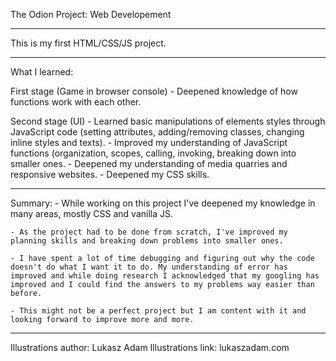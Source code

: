 The Odion Project: Web Developement

----------------------------------------------------
This is my first HTML/CSS/JS project.

----------------------------------------------------
What I learned:

First stage (Game in browser console)
    - Deepened knowledge of how functions work with each other.

Second stage (UI)
    - Learned basic manipulations of elements styles through JavaScript code (setting attributes, adding/removing classes, changing inline styles and texts).
    - Improved my understanding of JavaScript functions (organization, scopes, calling, invoking, breaking down into smaller ones.
    - Deepened my understanding of media quarries and responsive websites.
    - Deepened my CSS skills.


------------------------------------------------------
Summary:
    - While working on this project I've deepened my knowledge in many areas, mostly CSS and vanilla JS. 

    - As the project had to be done from scratch, I've improved my planning skills and breaking down problems into smaller ones.

    - I have spent a lot of time debugging and figuring out why the code doesn't do what I want it to do. My understanding of error has improved and while doing research I acknowledged that my googling has improved and I could find the answers to my problems way easier than before.

    - This might not be a perfect project but I am content with it and looking forward to improve more and more.

------------------------------------------------------

Illustrations author: Lukasz Adam
Illustrations link: lukaszadam.com